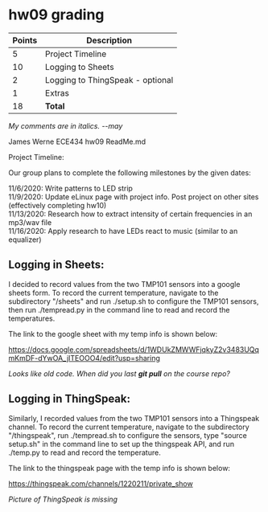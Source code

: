 # hw09 grading

| Points      | Description |
| ----------- | ----------- |
|  5 | Project Timeline
| 10 | Logging to Sheets
|  2 | Logging to ThingSpeak - optional
|  1 | Extras
| 18 | **Total**

*My comments are in italics. --may*

James Werne
ECE434 hw09
ReadMe.md

Project Timeline: 

Our group plans to complete the following milestones by the given dates:

11/6/2020: Write patterns to LED strip\
11/9/2020: Update eLinux page with project info. Post project on other sites (effectively completing hw10)\
11/13/2020: Research how to extract intensity of certain frequencies in an mp3/wav file\
11/16/2020: Apply research to have LEDs react to music (similar to an equalizer)


## Logging in Sheets: 


I decided to record values from the two TMP101 sensors into a google sheets form. To record the current temperature, navigate to the subdirectory "/sheets" and run ./setup.sh to configure the TMP101 sensors, then run ./tempread.py in the command line to read and record the temperatures. 

The link to the google sheet with my temp info is shown below: 

https://docs.google.com/spreadsheets/d/1WDUkZMWWFjqkyZ2v3483UQqmKmDF-dYwOA_jITEOOO4/edit?usp=sharing 

*Looks like old code.  When did you last **git pull** on the course repo?*

## Logging in ThingSpeak: 


Similarly, I recorded values from the two TMP101 sensors into a Thingspeak channel. To record the current temperature, navigate to the subdirectory "/thingspeak", run ./tempread.sh to configure the sensors, type "source setup.sh" in the command line to set up the thingspeak API, and run ./temp.py to read and record the temperature. 

The link to the thingspeak page with the temp info is shown below: 

https://thingspeak.com/channels/1220211/private_show  

*Picture of ThingSpeak is missing*